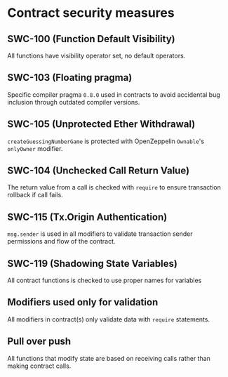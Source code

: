 # Contract security measures

## SWC-100 (Function Default Visibility)
All functions have visibility operator set, no default operators.

## SWC-103 (Floating pragma)

Specific compiler pragma `0.8.0` used in contracts to avoid accidental bug inclusion through outdated compiler versions.

## SWC-105 (Unprotected Ether Withdrawal)

`createGuessingNumberGame` is protected with OpenZeppelin `Ownable`'s `onlyOwner` modifier.

## SWC-104 (Unchecked Call Return Value)

The return value from a call is checked with `require` to ensure transaction rollback if call fails.

## SWC-115 (Tx.Origin Authentication)

`msg.sender` is used in all modifiers to validate transaction sender permissions and flow of the contract.

## SWC-119 (Shadowing State Variables)

All contract functions is checked to use proper names for variables

## Modifiers used only for validation

All modifiers in contract(s) only validate data with `require` statements.

## Pull over push

All functions that modify state are based on receiving calls rather than making contract calls.
